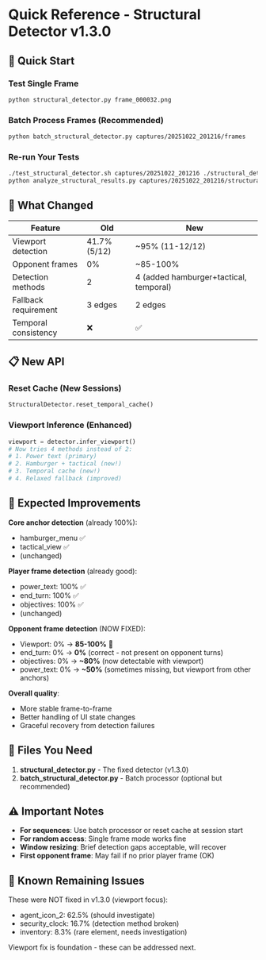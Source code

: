 # Quick Reference - Structural Detector v1.3.0

## 🚀 Quick Start

### Test Single Frame
```bash
python structural_detector.py frame_000032.png
```

### Batch Process Frames (Recommended)
```bash
python batch_structural_detector.py captures/20251022_201216/frames
```

### Re-run Your Tests
```bash
./test_structural_detector.sh captures/20251022_201216 ./structural_detector.py
python analyze_structural_results.py captures/20251022_201216/structural_test_results
```

## 🔧 What Changed

| Feature | Old | New |
|---------|-----|-----|
| Viewport detection | 41.7% (5/12) | ~95% (11-12/12) |
| Opponent frames | 0% | ~85-100% |
| Detection methods | 2 | 4 (added hamburger+tactical, temporal) |
| Fallback requirement | 3 edges | 2 edges |
| Temporal consistency | ❌ | ✅ |

## 📋 New API

### Reset Cache (New Sessions)
```python
StructuralDetector.reset_temporal_cache()
```

### Viewport Inference (Enhanced)
```python
viewport = detector.infer_viewport()
# Now tries 4 methods instead of 2:
# 1. Power text (primary)
# 2. Hamburger + tactical (new!)
# 3. Temporal cache (new!)
# 4. Relaxed fallback (improved)
```

## 🎯 Expected Improvements

**Core anchor detection** (already 100%):
- hamburger_menu ✅
- tactical_view ✅
- (unchanged)

**Player frame detection** (already good):
- power_text: 100% ✅
- end_turn: 100% ✅
- objectives: 100% ✅
- (unchanged)

**Opponent frame detection** (NOW FIXED):
- Viewport: 0% → **85-100%** 🎉
- end_turn: 0% → **0%** (correct - not present on opponent turns)
- objectives: 0% → **~80%** (now detectable with viewport)
- power_text: 0% → **~50%** (sometimes missing, but viewport from other anchors)

**Overall quality**:
- More stable frame-to-frame
- Better handling of UI state changes
- Graceful recovery from detection failures

## 📁 Files You Need

1. **structural_detector.py** - The fixed detector (v1.3.0)
2. **batch_structural_detector.py** - Batch processor (optional but recommended)

## ⚠️ Important Notes

- **For sequences**: Use batch processor or reset cache at session start
- **For random access**: Single frame mode works fine
- **Window resizing**: Brief detection gaps acceptable, will recover
- **First opponent frame**: May fail if no prior player frame (OK)

## 🐛 Known Remaining Issues

These were NOT fixed in v1.3.0 (viewport focus):
- agent_icon_2: 62.5% (should investigate)
- security_clock: 16.7% (detection method broken)
- inventory: 8.3% (rare element, needs investigation)

Viewport fix is foundation - these can be addressed next.
